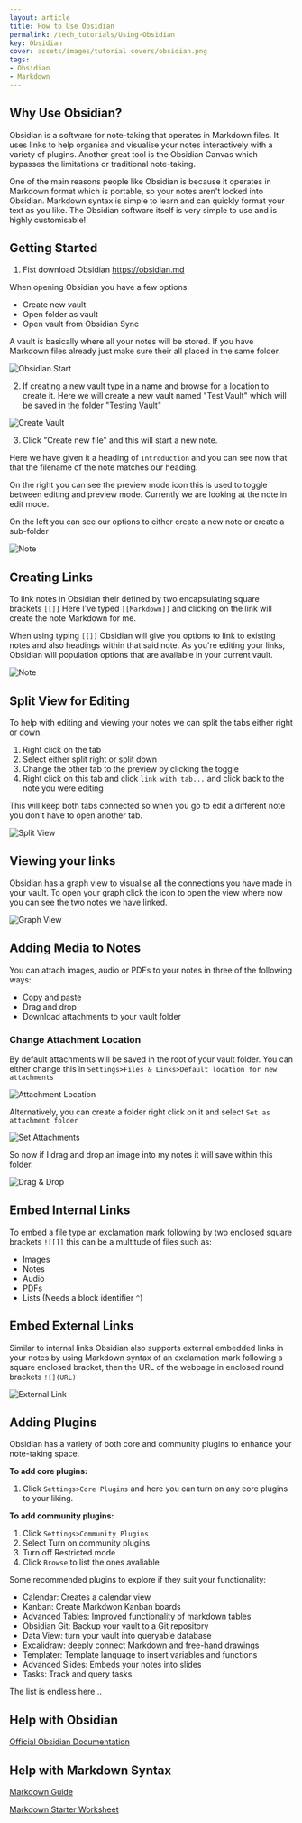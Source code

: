 ```yaml
---
layout: article
title: How to Use Obsidian
permalink: /tech_tutorials/Using-Obsidian
key: Obsidian
cover: assets/images/tutorial covers/obsidian.png
tags: 
- Obsidian
- Markdown
---
```


## Why Use Obsidian?

Obsidian is a software for note-taking that operates in Markdown files. It uses links to help organise and visualise your notes interactively with a variety of plugins. Another great tool is the Obsidian Canvas which bypasses the limitations or traditional note-taking.

One of the main reasons people like Obsidian is because it operates in Markdown format which is portable, so your notes aren't locked into Obsidian. Markdown syntax is simple to learn and can quickly format your text as you like. The Obsidian software itself is very simple to use and is highly customisable!

## Getting Started

1. Fist download Obsidian https://obsidian.md

When opening Obsidian you have a few options:

- Create new vault
- Open folder as vault
- Open vault from Obsidian Sync

A vault is basically where all your notes will be stored. If you have Markdown files already just make sure their all placed in the same folder.

![Obsidian Start](/assets/images/obsidian/startup.png)

2. If creating a new vault type in a name and browse for a location to create it. Here we will create a new vault named "Test Vault" which will be saved in the folder "Testing Vault"

![Create Vault](/assets/images/obsidian/create-vault.png)

3. Click "Create new file" and this will start a new note.

Here we have given it a heading of `Introduction` and you can see now that that the filename of the note matches our heading.

On the right you can see the preview mode icon this is used to toggle between editing and preview mode. Currently we are looking at the note in edit mode.

On the left you can see our options to either create a new note or create a sub-folder

![Note](/assets/images/obsidian/note.png)

## Creating Links

To link notes in Obsidian their defined by two encapsulating square brackets `[[]]` Here I've typed `[[Markdown]]` and clicking on the link will create the note Markdown for me.

When using typing `[[]]` Obsidian will give you options to link to existing notes and also headings within that said note. As you're editing your links, Obsidian will population options that are available in your current vault.

![Note](/assets/images/obsidian/link.png)

## Split View for Editing

To help with editing and viewing your notes we can split the tabs either right or down.

1. Right click on the tab
2. Select either split right or split down
3. Change the other tab to the preview by clicking the toggle
4. Right click on this tab and click `link with tab...` and click back to the note you were editing

This will keep both tabs connected so when you go to edit a different note you don't have to open another tab.

![Split View](/assets/images/obsidian/split-view.gif)

## Viewing your links

Obsidian has a graph view to visualise all the connections you have made in your vault. To open your graph click the icon to open the view where now you can see the two notes we have linked.

![Graph View](/assets/images/obsidian/graph.png)

## Adding Media to Notes

You can attach images, audio or PDFs to your notes in three of the following ways:

- Copy and paste
- Drag and drop
- Download attachments to your vault folder

### Change Attachment Location

By default attachments will be saved in the root of your vault folder. You can either change this in `Settings>Files & Links>Default location for new attachments`

![Attachment Location](/assets/images/obsidian/attachment-location.png)

Alternatively, you can create a folder right click on it and select `Set as attachment folder`

![Set Attachments](/assets/images/obsidian/set-attachments.png)

So now if I drag and drop an image into my notes it will save within this folder.

![Drag & Drop](/assets/images/obsidian/drag-and-drop.png)

## Embed Internal Links

To embed a file type an exclamation mark following by two enclosed square brackets `![[]]` this can be a multitude of files such as:

- Images
- Notes
- Audio
- PDFs
- Lists (Needs a block identifier `^`)

## Embed External Links

Similar to internal links Obsidian also supports external embedded links in your notes by using Markdown syntax of an exclamation mark following a square enclosed bracket, then the URL of the webpage in enclosed round brackets `![](URL)`

![External Link](/assets/images/obsidian/external-link.png)

## Adding Plugins

Obsidian has a variety of both core and community plugins to enhance your note-taking space.

**To add core plugins:**

1. Click `Settings>Core Plugins` and here you can turn on any core plugins to your liking.

**To add community plugins:**

1. Click `Settings>Community Plugins`
2. Select Turn on community plugins
3. Turn off Restricted mode
4. Click `Browse` to list the ones avaliable

Some recommended plugins to explore if they suit your functionality:

- Calendar: Creates a calendar view
- Kanban: Create Markdwon Kanban boards
- Advanced Tables: Improved functionality of markdown tables
- Obsidian Git: Backup your vault to a Git repository
- Data View: turn your vault into queryable database
- Excalidraw: deeply connect Markdown and free-hand drawings
- Templater: Template language to insert variables and functions
- Advanced Slides: Embeds your notes into slides
- Tasks: Track and query tasks

The list is endless here...

## Help with Obsidian

[Official Obsidian Documentation](https://help.obsidian.md)

## Help with Markdown Syntax

[Markdown Guide](https://www.markdownguide.org)

[Markdown Starter Worksheet](/tech_tutorials/Markdown)